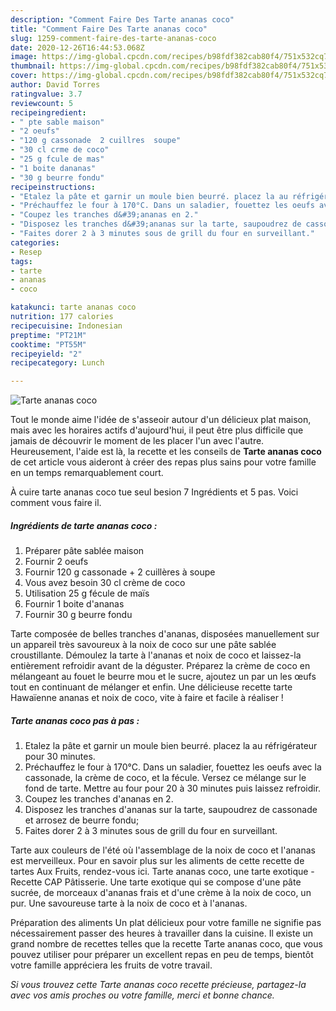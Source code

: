 ```yaml
---
description: "Comment Faire Des Tarte ananas coco"
title: "Comment Faire Des Tarte ananas coco"
slug: 1259-comment-faire-des-tarte-ananas-coco
date: 2020-12-26T16:44:53.068Z
image: https://img-global.cpcdn.com/recipes/b98fdf382cab80f4/751x532cq70/tarte-ananas-coco-photo-principale-de-la-recette.jpg
thumbnail: https://img-global.cpcdn.com/recipes/b98fdf382cab80f4/751x532cq70/tarte-ananas-coco-photo-principale-de-la-recette.jpg
cover: https://img-global.cpcdn.com/recipes/b98fdf382cab80f4/751x532cq70/tarte-ananas-coco-photo-principale-de-la-recette.jpg
author: David Torres
ratingvalue: 3.7
reviewcount: 5
recipeingredient:
- " pte sable maison"
- "2 oeufs"
- "120 g cassonade  2 cuillres  soupe"
- "30 cl crme de coco"
- "25 g fcule de mas"
- "1 boite dananas"
- "30 g beurre fondu"
recipeinstructions:
- "Etalez la pâte et garnir un moule bien beurré. placez la au réfrigérateur pour 30 minutes."
- "Préchauffez le four à 170°C. Dans un saladier, fouettez les oeufs avec la cassonade, la crème de coco, et la fécule. Versez ce mélange sur le fond de tarte. Mettre au four pour 20 à 30 minutes puis laissez refroidir."
- "Coupez les tranches d&#39;ananas en 2."
- "Disposez les tranches d&#39;ananas sur la tarte, saupoudrez de cassonade et arrosez de beurre fondu;"
- "Faites dorer 2 à 3 minutes sous de grill du four en surveillant."
categories:
- Resep
tags:
- tarte
- ananas
- coco

katakunci: tarte ananas coco 
nutrition: 177 calories
recipecuisine: Indonesian
preptime: "PT21M"
cooktime: "PT55M"
recipeyield: "2"
recipecategory: Lunch

---
```



![Tarte ananas coco](https://img-global.cpcdn.com/recipes/b98fdf382cab80f4/751x532cq70/tarte-ananas-coco-photo-principale-de-la-recette.jpg)

Tout le monde aime l'idée de s'asseoir autour d'un délicieux plat maison, mais avec les horaires actifs d'aujourd'hui, il peut être plus difficile que jamais de découvrir le moment de les placer l'un avec l'autre. Heureusement, l'aide est là, la recette et les conseils de <strong> Tarte ananas coco </strong> de cet article vous aideront à créer des repas plus sains pour votre famille en un temps remarquablement court.

<!--inarticleads1-->

À cuire tarte ananas coco tue seul besion 7 Ingrédients et 5 pas. Voici comment vous faire il.

##### Ingrédients de tarte ananas coco :

1. Préparer  pâte sablée maison
1. Fournir 2 oeufs
1. Fournir 120 g cassonade + 2 cuillères à soupe
1. Vous avez besoin 30 cl crème de coco
1. Utilisation 25 g fécule de maïs
1. Fournir 1 boite d&#39;ananas
1. Fournir 30 g beurre fondu


Tarte composée de belles tranches d&#39;ananas, disposées manuellement sur un appareil très savoureux à la noix de coco sur une pâte sablée croustillante. Démoulez la tarte à l&#39;ananas et noix de coco et laissez-la entièrement refroidir avant de la déguster. Préparez la crème de coco en mélangeant au fouet le beurre mou et le sucre, ajoutez un par un les œufs tout en continuant de mélanger et enfin. Une délicieuse recette tarte Hawaïenne ananas et noix de coco, vite à faire et facile à réaliser ! 

<!--inarticleads2-->

##### Tarte ananas coco pas à pas :

1. Etalez la pâte et garnir un moule bien beurré. placez la au réfrigérateur pour 30 minutes.
1. Préchauffez le four à 170°C. Dans un saladier, fouettez les oeufs avec la cassonade, la crème de coco, et la fécule. Versez ce mélange sur le fond de tarte. Mettre au four pour 20 à 30 minutes puis laissez refroidir.
1. Coupez les tranches d&#39;ananas en 2.
1. Disposez les tranches d&#39;ananas sur la tarte, saupoudrez de cassonade et arrosez de beurre fondu;
1. Faites dorer 2 à 3 minutes sous de grill du four en surveillant.


Tarte aux couleurs de l&#39;été où l&#39;assemblage de la noix de coco et l&#39;ananas est merveilleux. Pour en savoir plus sur les aliments de cette recette de tartes Aux Fruits, rendez-vous ici. Tarte ananas coco, une tarte exotique - Recette CAP Pâtisserie. Une tarte exotique qui se compose d&#39;une pâte sucrée, de morceaux d&#39;ananas frais et d&#39;une crème à la noix de coco, un pur. Une savoureuse tarte à la noix de coco et à l&#39;ananas. 

<!--inarticleads1-->

<p>
Préparation des aliments Un plat délicieux pour votre famille ne signifie pas nécessairement passer des heures à travailler dans la cuisine. Il existe un grand nombre de recettes telles que la recette Tarte ananas coco, que vous pouvez utiliser pour préparer un excellent repas en peu de temps, bientôt votre famille appréciera les fruits de votre travail.
</p>

<p>
<i>Si vous trouvez cette Tarte ananas coco recette précieuse, partagez-la avec vos amis proches ou votre famille, merci et bonne chance.</i>
</p>
